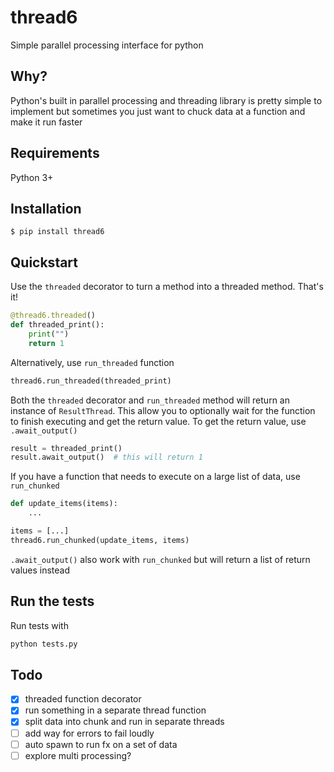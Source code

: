 # thread6
Simple parallel processing interface for python

## Why?
Python's built in parallel processing and threading library is pretty simple to implement but sometimes you just want to chuck data at a function and make it run faster

## Requirements
Python 3+

## Installation
```shell
$ pip install thread6
```

## Quickstart
Use the `threaded` decorator to turn a method into a threaded method. That's it!
```python
@thread6.threaded()
def threaded_print():
    print("")
    return 1
```

Alternatively, use `run_threaded` function
```python
thread6.run_threaded(threaded_print)
```

Both the `threaded` decorator and `run_threaded` method will return an instance of
`ResultThread`. This allow you to optionally wait for the function to finish executing 
and get the return value. To get the return value, use `.await_output()`
```python
result = threaded_print()
result.await_output()  # this will return 1
```

If you have a function that needs to execute on a large list of data, use `run_chunked`
```python
def update_items(items):
    ...

items = [...]
thread6.run_chunked(update_items, items)
```
`.await_output()` also work with `run_chunked` but will return a list of return values instead

## Run the tests
Run tests with
```python
python tests.py
```


## Todo
- [x] threaded function decorator
- [x] run something in a separate thread function
- [x] split data into chunk and run in separate threads
- [ ] add way for errors to fail loudly
- [ ] auto spawn to run fx on a set of data
- [ ] explore multi processing?